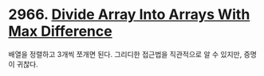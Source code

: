 # 2966. [Divide Array Into Arrays With Max Difference](./2966.cpp)

배열을 정렬하고 3개씩 쪼개면 된다. 그리디한 접근법을 직관적으로 알 수 있지만, 증명이 귀찮다.
